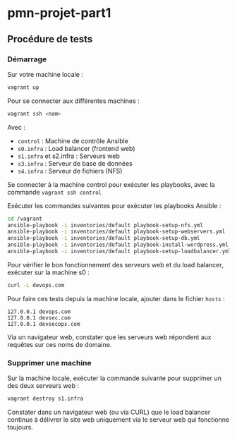 # pmn-projet-part1

## Procédure de tests

### Démarrage

Sur votre machine locale :
```bash
vagrant up
```

Pour se connecter aux différentes machines :
```bash
vagrant ssh <nom>
```

Avec :
- `control` : Machine de contrôle Ansible
- `s0.infra` : Load balancer (frontend web)
- `s1.infra` et s2.infra : Serveurs web
- `s3.infra` : Serveur de base de données
- `s4.infra` : Serveur de fichiers (NFS)

Se connecter à la machine control pour exécuter les playbooks, avec la commande `vagrant ssh control`

Exécuter les commandes suivantes pour exécuter les playbooks Ansible :

```bash
cd /vagrant
ansible-playbook -i inventories/default playbook-setup-nfs.yml
ansible-playbook -i inventories/default playbook-setup-webservers.yml
ansible-playbook -i inventories/default playbook-setup-db.yml
ansible-playbook -i inventories/default playbook-install-wordpress.yml
ansible-playbook -i inventories/default playbook-setup-loadbalancer.yml
```

Pour vérifier le bon fonctionnement des serveurs web et du load balancer, exécuter sur la machine s0 :

```bash
curl -L devops.com
```

Pour faire ces tests depuis la machine locale, ajouter dans le fichier `hosts` :
```
127.0.0.1 devops.com
127.0.0.1 devsec.com
127.0.0.1 devsecops.com
```

Via un navigateur web, constater que les serveurs web répondent aux requêtes sur ces noms de domaine.

### Supprimer une machine

Sur la machine locale, exécuter la commande suivante pour supprimer un des deux serveurs web :

```bash
vagrant destroy s1.infra
```

Constater dans un navigateur web (ou via CURL) que le load balancer continue à délivrer le site web uniquement via le serveur web qui fonctionne toujours.